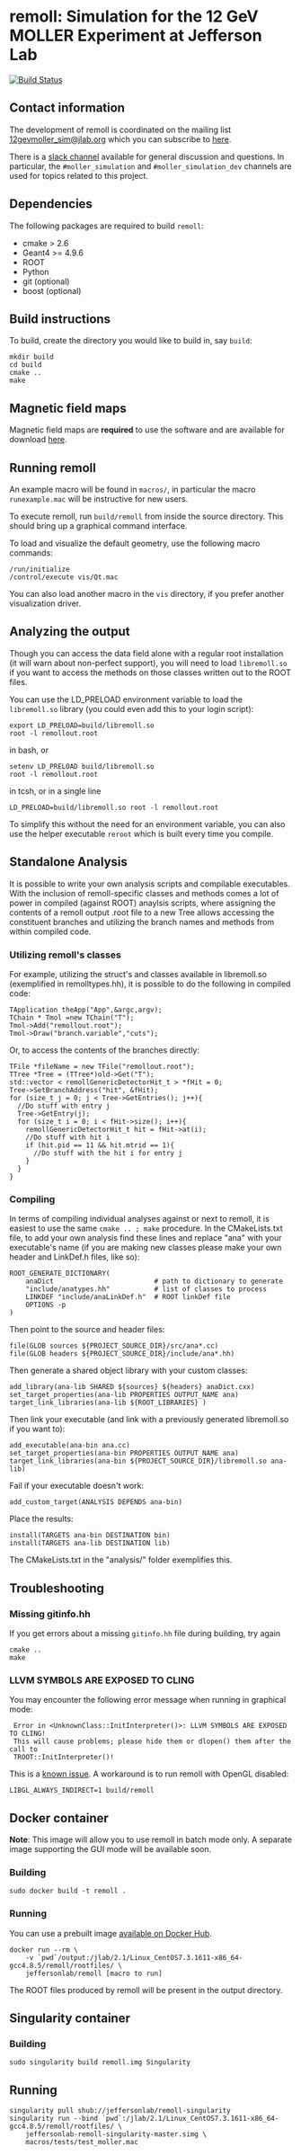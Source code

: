 # remoll: Simulation for the 12 GeV MOLLER Experiment at Jefferson Lab

[![Build Status](https://travis-ci.org/JeffersonLab/remoll.svg?branch=develop)](https://travis-ci.org/JeffersonLab/remoll)

## Contact information

The development of remoll is coordinated on the mailing list
12gevmoller_sim@jlab.org which you can subscribe to [here](https://mailman.jlab.org/mailman/listinfo/12gevmoller_sim).

There is a [slack channel](https://jlab12gev.slack.com) available for general discussion and questions. In particular, the `#moller_simulation` and `#moller_simulation_dev` channels are used for topics related to this project.


## Dependencies 

The following packages are required to build `remoll`:
* cmake > 2.6
* Geant4 >= 4.9.6
* ROOT
* Python
* git (optional)
* boost (optional)


## Build instructions

To build, create the directory you would like to build in, say `build`:
```
mkdir build
cd build
cmake ..
make
```

## Magnetic field maps

Magnetic field maps are **required** to use the software and are available for download [here](http://hallaweb.jlab.org/12GeV/Moller/downloads/remoll/).


## Running remoll

An example macro will be found in `macros/`, in particular the
macro `runexample.mac` will be instructive for new users.

To execute remoll, run `build/remoll` from inside the source
directory. This should bring up a graphical command interface.

To load and visualize the default geometry, use the following
macro commands:
```
/run/initialize
/control/execute vis/Qt.mac
```
You can also load another macro in the `vis` directory, if
you prefer another visualization driver.

## Analyzing the output

Though you can access the data field alone with a regular root
installation (it will warn about non-perfect support), you will
need to load `libremoll.so` if you want to access the methods on
those classes written out to the ROOT files.

You can use the LD_PRELOAD environment variable to load the
`libremoll.so` library (you could even add this to your login
script):
```
export LD_PRELOAD=build/libremoll.so 
root -l remollout.root 
```
in bash, or
```
setenv LD_PRELOAD build/libremoll.so 
root -l remollout.root 
```
in tcsh, or in a single line
```
LD_PRELOAD=build/libremoll.so root -l remollout.root
```

To simplify this without the need for an environment variable,
you can also use the helper executable `reroot` which is built
every time you compile.

## Standalone Analysis

It is possible to write your own analysis scripts and 
compilable executables. With the inclusion of remoll-specific
classes and methods comes a lot of power in compiled (against
ROOT) anaylsis scripts, where assigning the contents of a 
remoll output .root file to a new Tree allows accessing the 
constituent branches and utilizing the branch names and 
methods from within compiled code.

### Utilizing remoll's classes

For example, utilizing the struct's and classes available
in libremoll.so (exemplified in remolltypes.hh), it is 
possible to do the following in compiled code: 
```
TApplication theApp("App",&argc,argv);
TChain * Tmol =new TChain("T");
Tmol->Add("remollout.root");
Tmol->Draw("branch.variable","cuts");
```
Or, to access the contents of the branches directly:
```
TFile *fileName = new TFile("remollout.root");
TTree *Tree = (TTree*)old->Get("T");
std::vector < remollGenericDetectorHit_t > *fHit = 0;
Tree->SetBranchAddress("hit", &fHit);
for (size_t j = 0; j < Tree->GetEntries(); j++){
  //Do stuff with entry j
  Tree->GetEntry(j);
  for (size_t i = 0; i < fHit->size(); i++){
    remollGenericDetectorHit_t hit = fHit->at(i); 
    //Do stuff with hit i
    if (hit.pid == 11 && hit.mtrid == 1){
      //Do stuff with the hit i for entry j
    }
  }
}
```
### Compiling

In terms of compiling individual analyses against or next
to remoll, it is easiest to use the same `cmake .. ; make`
procedure. In the CMakeLists.txt file, to add your own analysis
find these lines and replace "ana" with your executable's name
(if you are making new classes please make your own header and
LinkDef.h files, like so):

```
ROOT_GENERATE_DICTIONARY(
    anaDict                         # path to dictionary to generate
    "include/anatypes.hh"           # list of classes to process
    LINKDEF "include/anaLinkDef.h"  # ROOT linkDef file
    OPTIONS -p
)
```
Then point to the source and header files:
```
file(GLOB sources ${PROJECT_SOURCE_DIR}/src/ana*.cc)
file(GLOB headers ${PROJECT_SOURCE_DIR}/include/ana*.hh)
```
Then generate a shared object library with your custom classes:
```
add_library(ana-lib SHARED ${sources} ${headers} anaDict.cxx)
set_target_properties(ana-lib PROPERTIES OUTPUT_NAME ana)
target_link_libraries(ana-lib ${ROOT_LIBRARIES} )
```
Then link your executable (and link with a previously generated
libremoll.so if you want to):
```
add_executable(ana-bin ana.cc)
set_target_properties(ana-bin PROPERTIES OUTPUT_NAME ana)
target_link_libraries(ana-bin ${PROJECT_SOURCE_DIR}/libremoll.so ana-lib)
```
Fail if your executable doesn't work:
```
add_custom_target(ANALYSIS DEPENDS ana-bin)
```
Place the results:
```
install(TARGETS ana-bin DESTINATION bin)
install(TARGETS ana-lib DESTINATION lib)
```
The CMakeLists.txt in the "analysis/" folder exemplifies this.


## Troubleshooting

### Missing gitinfo.hh

If you get errors about a missing `gitinfo.hh` file during building, try again
```
cmake ..
make
```

### LLVM SYMBOLS ARE EXPOSED TO CLING

You may encounter the following error message when running in graphical mode:
```
 Error in <UnknownClass::InitInterpreter()>: LLVM SYMBOLS ARE EXPOSED TO CLING!
 This will cause problems; please hide them or dlopen() them after the call to
 TROOT::InitInterpreter()!
```
This is a [known issue](https://github.com/JeffersonLab/remoll/issues/40). A
workaround is to run remoll with OpenGL disabled:
```
LIBGL_ALWAYS_INDIRECT=1 build/remoll
```

## Docker container

**Note**: This image will allow you to use remoll in batch mode only. A separate image supporting the GUI mode will be available soon.

### Building

```
sudo docker build -t remoll .
```

### Running

You can use a prebuilt image [available on Docker Hub](https://hub.docker.com/r/jeffersonlab/remoll/).

```
docker run --rm \
    -v `pwd`/output:/jlab/2.1/Linux_CentOS7.3.1611-x86_64-gcc4.8.5/remoll/rootfiles/ \
    jeffersonlab/remoll [macro to run]
```

The ROOT files produced by remoll will be present in the output directory.

## Singularity container

### Building

```
sudo singularity build remoll.img Singularity
```

## Running

```
singularity pull shub://jeffersonlab/remoll-singularity
singularity run --bind `pwd`:/jlab/2.1/Linux_CentOS7.3.1611-x86_64-gcc4.8.5/remoll/rootfiles/ \
    jeffersonlab-remoll-singularity-master.simg \
    macros/tests/test_moller.mac
```

